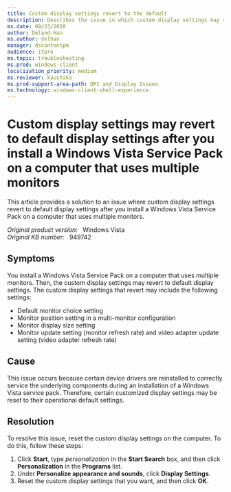 ```yaml
---
title: Custom display settings revert to the default
description: Describes the issue in which custom display settings may revert to default display settings. This occurs when some device drivers are reinstalled to service the underlying components during installation of a Windows Vista service pack.
ms.date: 09/23/2020
author: Deland-Han
ms.author: delhan
manager: dscontentpm
audience: itpro
ms.topic: troubleshooting
ms.prod: windows-client
localization_priority: medium
ms.reviewer: kaushika
ms.prod-support-area-path: DPI and Display Issues
ms.technology: windows-client-shell-experience
---
```

# Custom display settings may revert to default display settings after you install a Windows Vista Service Pack on a computer that uses multiple monitors

This article provides a solution to an issue where custom display settings revert to default display settings after you install a Windows Vista Service Pack on a computer that uses multiple monitors.

_Original product version:_ &nbsp; Windows Vista  
_Original KB number:_ &nbsp; 949742

## Symptoms

You install a Windows Vista Service Pack on a computer that uses multiple monitors. Then, the custom display settings may revert to default display settings. The custom display settings that revert may include the following settings:

- Default monitor choice setting
- Monitor position setting in a multi-monitor configuration
- Monitor display size setting
- Monitor update setting (monitor refresh rate) and video adapter update setting (video adapter refresh rate)

## Cause

This issue occurs because certain device drivers are reinstalled to correctly service the underlying components during an installation of a Windows Vista service pack. Therefore, certain customized display settings may be reset to their operational default settings.

## Resolution

To resolve this issue, reset the custom display settings on the computer. To do this, follow these steps:

1. Click **Start**, type *personalization* in the **Start Search** box, and then click **Personalization** in the **Programs** list.
2. Under **Personalize appearance and sounds**, click **Display Settings**.
3. Reset the custom display settings that you want, and then click **OK**.
